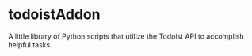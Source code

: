 # todoistAddon
A little library of Python scripts that utilize the Todoist API to accomplish helpful tasks.
